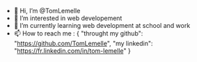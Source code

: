 - 👋 Hi, I’m @TomLemelle
- 👀 I’m interested in web developement
- 🌱 I’m currently learning web development at school and work
- 📫 How to reach me :
{
  "throught my github": "https://github.com/TomLemelle",
  "my linkedin": "https://fr.linkedin.com/in/tom-lemelle"
}
